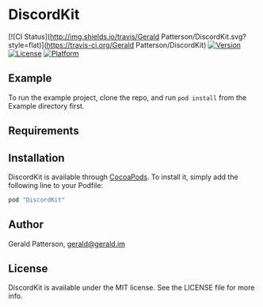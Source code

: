 # DiscordKit

[![CI Status](http://img.shields.io/travis/Gerald Patterson/DiscordKit.svg?style=flat)](https://travis-ci.org/Gerald Patterson/DiscordKit)
[![Version](https://img.shields.io/cocoapods/v/DiscordKit.svg?style=flat)](http://cocoapods.org/pods/DiscordKit)
[![License](https://img.shields.io/cocoapods/l/DiscordKit.svg?style=flat)](http://cocoapods.org/pods/DiscordKit)
[![Platform](https://img.shields.io/cocoapods/p/DiscordKit.svg?style=flat)](http://cocoapods.org/pods/DiscordKit)

## Example

To run the example project, clone the repo, and run `pod install` from the Example directory first.

## Requirements

## Installation

DiscordKit is available through [CocoaPods](http://cocoapods.org). To install
it, simply add the following line to your Podfile:

```ruby
pod "DiscordKit"
```

## Author

Gerald Patterson, gerald@gerald.im

## License

DiscordKit is available under the MIT license. See the LICENSE file for more info.
